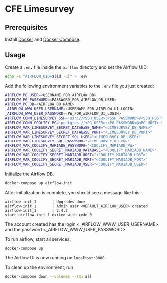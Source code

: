 # CFE Limesurvey

## Prerequisites
Install [Docker](https://docs.docker.com/get-docker/) and [Docker Compose](https://docs.docker.com/compose/install/).

## Usage

Create a `.env` file inside the `airflow` directory and set the Airflow UID:

```bash
echo -e "AIRFLOW_UID=$(id -u)" > .env
```
Add the following environment variables to the `.env` file you just created:

```bash
AIRFLOW_PG_USER=<USERNAME_FOR_AIRFLOW_DB>
AIRFLOW_PG_PASSWORD=<PASSWORD_FOR_AIRFLOW_DB_USER>
AIRFLOW_PG_DB=<AIRFLOW_DB_NAME>
_AIRFLOW_WWW_USER_USERNAME=<USERNAME_FOR_AIRFLOW_UI_LOGIN>
_AIRFLOW_WWW_USER_PASSWORD=<PW_FOR_AIRFLOW_UI_LOGIN>
AIRFLOW_CONN_LIMESURVEY_SSH='ssh://<SSH_USER>:<SSH_PASSWORD>@<SSH_HOST>:<SSH_PORT>'
AIRFLOW_CONN_COOLIFY_PG='postgres://<PG_USER>:<PG_PASSWORD>@<PG_HOST>:<PG_PORT>/<PG_DB_NAME>'
AIRFLOW_VAR_LIMESURVEY_SECRET_DATABASE_NAME="<LIMESURVEY_DB_NAME>"
AIRFLOW_VAR_LIMESURVEY_SECRET_DATABASE_PORT="<LIMESURVEY_DB_PORT>"
AIRFLOW_VAR_LIMESURVEY_SECRET_SQL_USER="<LIMESURVEY_DB_USER>"
AIRFLOW_VAR_LIMESURVEY_SQL_PASSWORD="<LIMESURVEY_DB_PW>"
AIRFLOW_VAR_COOLIFY_MARIADB_PASSWORD="<COOLIFY_MARIADB_PW>"
AIRFLOW_VAR_COOLIFY_SECRET_MARIADB_DATABASE="<COOLIFY_MARIADB_NAME>"
AIRFLOW_VAR_COOLIFY_SECRET_MARIADB_HOST="<COOLIFY_MARIADB_HOST>"
AIRFLOW_VAR_COOLIFY_SECRET_MARIADB_PORT="<COOLIFY_MARIADB_PORT>"
AIRFLOW_VAR_COOLIFY_SECRET_MARIADB_USER="<COOLIFY_MARIADB_USER>"

```

Initialize the Airflow DB.

```bash
docker-compose up airflow-init
````

After initialization is complete, you should see a message like this:

```
airflow-init_1       | Upgrades done
airflow-init_1       | Admin user <DEFAULT_AIRFLOW_USER> created
airflow-init_1       | 2.4.2
start_airflow-init_1 exited with code 0
``` 

The account created has the login <_AIRFLOW_WWW_USER_USERNAME> and the password <_AIRFLOW_WWW_USER_PASSWORD>.

To run airflow, start all services:

```bash
docker-compose up
```

The Airflow UI is now running on `localhost:8080`.

To clean up the environment, run

```bash
docker-compose down --volumes --rmi all
```
